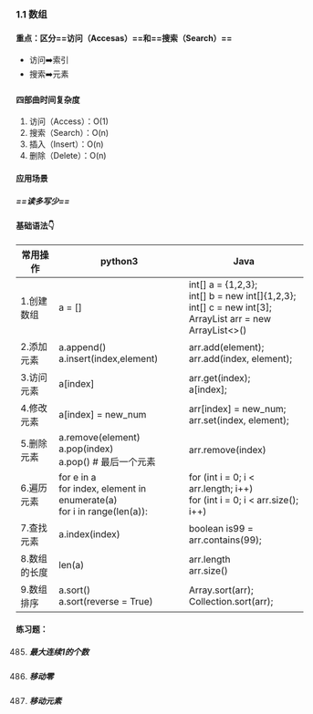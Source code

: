 ### 1.1 数组 

#### 重点：区分==访问（Accesas）==和==搜索（Search）==

* 访问:arrow_right:索引
* 搜索:arrow_right:元素

#### 四部曲时间复杂度

1. 访问（Access）：O(1)
2. 搜索（Search）：O(n)
3. 插入（Insert）：O(n)
4. 删除（Delete）：O(n)

#### 应用场景

##### 	==读多写少==

#### 基础语法:point_down:

| 常用操作     | python3                                                      | Java                                                         |
| ------------ | ------------------------------------------------------------ | ------------------------------------------------------------ |
| 1.创建数组   | a = []                                                       | int[] a = {1,2,3};<br/>int[] b = new int[]{1,2,3};<br/>int[] c = new int[3];<br/>ArrayList<Integer> arr = new ArrayList<>() |
| 2.添加元素   | a.append()<br/>a.insert(index,element)                       | arr.add(element);<br/>arr.add(index, element);               |
| 3.访问元素   | a[index]                                                     | arr.get(index);<br/>a[index];                                |
| 4.修改元素   | a[index] = new_num                                           | arr[index] = new_num;<br/>arr.set(index, element);           |
| 5.删除元素   | a.remove(element)<br/>a.pop(index)<br/>a.pop()  # 最后一个元素 | arr.remove(index)                                            |
| 6.遍历元素   | for e in a<br/>for index, element in enumerate(a)<br/>for i in range(len(a)): | for (int i = 0; i < arr.length; i++)<br/>for  (int i = 0; i < arr.size(); i++) |
| 7.查找元素   | a.index(index)                                               | boolean is99 = arr.contains(99);                             |
| 8.数组的长度 | len(a)                                                       | arr.length<br/>arr.size()                                    |
| 9.数组排序   | a.sort()<br/>a.sort(reverse = True)                          | Array.sort(arr);<br/>Collection.sort(arr);                   |

#### 练习题：

485. ##### 最大连续1的个数

283. ##### 移动零

27. ##### 移动元素
